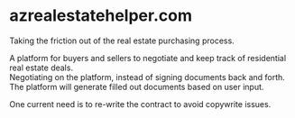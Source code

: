 # azrealestatehelper.com

Taking the friction out of the real estate purchasing process.  

A platform for buyers and sellers to negotiate and keep track of residential real estate deals.  
Negotiating on the platform, instead of signing documents back and forth.
The platform will generate filled out documents based on user input.

One current need is to re-write the contract to avoid copywrite issues.

